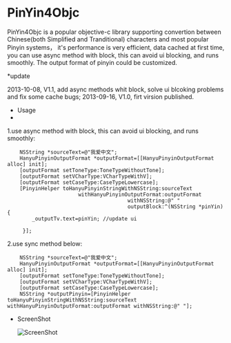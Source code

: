 PinYin4Objc
===========

PinYin4Objc is a popular objective-c library supporting convertion between Chinese(both Simplified and Tranditional) characters and most popular Pinyin systems， it's performance is very efficient, data cached at first time, you can use async method with block, this can avoid ui blocking, and runs smoothly. The output format of pinyin could be customized. 

*update 

2013-10-08, V1.1, add async methods whit block, solve ui blcoking problems and fix some cache bugs;
2013-09-16, V1.0, firt virsion published.
  
* Usage
*  
 1.use async method with block, this can avoid ui blocking, and runs smoothly:
 
		NSString *sourceText=@"我爱中文";
    	HanyuPinyinOutputFormat *outputFormat=[[HanyuPinyinOutputFormat alloc] init];
    	[outputFormat setToneType:ToneTypeWithoutTone];
    	[outputFormat setVCharType:VCharTypeWithV];
    	[outputFormat setCaseType:CaseTypeLowercase];    
  		[PinyinHelper toHanyuPinyinStringWithNSString:sourceText 
  						   withHanyuPinyinOutputFormat:outputFormat 
  										   withNSString:@" " 
  										   outputBlock:^(NSString *pinYin) {
      		_outputTv.text=pinYin; //update ui

 		 }];
 		 
 2.use sync  method below:
 
		NSString *sourceText=@"我爱中文";
    	HanyuPinyinOutputFormat *outputFormat=[[HanyuPinyinOutputFormat alloc] init];
    	[outputFormat setToneType:ToneTypeWithoutTone];
    	[outputFormat setVCharType:VCharTypeWithV];
    	[outputFormat setCaseType:CaseTypeLowercase];
    	NSString *outputPinyin=[PinyinHelper toHanyuPinyinStringWithNSString:sourceText withHanyuPinyinOutputFormat:outputFormat withNSString:@" "];
    	
    	
    	
* ScreenShot

   ![ScreenShot](ScreenShot.PNG)